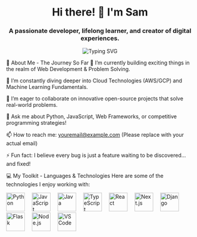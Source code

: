<h1 align="center">Hi there! 👋 I'm Sam</h1>
<h3 align="center">A passionate developer, lifelong learner, and creator of digital experiences.</h3>

<p align="center">
<img src="https://readme-typing-svg.demolab.com?font=Fira+Code&size=30&pause=1000&color=58A6FF&width=490&lines=Welcome+to+my+digital+space! ✨;I+love+building+impactful+projects+🚀;Always+exploring+new+horizons+🌱;Let's+create+something+amazing! 💡" alt="Typing SVG" />
</p>

🚀 About Me - The Journey So Far
🔭 I’m currently building exciting things in the realm of Web Development & Problem Solving.

🌱 I’m constantly diving deeper into Cloud Technologies (AWS/GCP) and Machine Learning Fundamentals.

👯 I’m eager to collaborate on innovative open-source projects that solve real-world problems.

💬 Ask me about Python, JavaScript, Web Frameworks, or competitive programming strategies!

📫 How to reach me: youremail@example.com (Please replace with your actual email)

⚡ Fun fact: I believe every bug is just a feature waiting to be discovered... and fixed!

💻 My Toolkit - Languages & Technologies
Here are some of the technologies I enjoy working with:

<p align="left">
<img src="https://cdn.jsdelivr.net/gh/devicons/devicon/icons/python/python-original.svg" alt="Python" width="50" height="50" style="margin-right: 15px;"/>
<img src="https://cdn.jsdelivr.net/gh/devicons/devicon/icons/javascript/javascript-original.svg" alt="JavaScript" width="50" height="50" style="margin-right: 15px;"/>
<img src="https://cdn.jsdelivr.net/gh/devicons/devicon/icons/java/java-original.svg" alt="Java" width="50" height="50" style="margin-right: 15px;"/>
<img src="https://cdn.jsdelivr.net/gh/devicons/devicon/icons/typescript/typescript-original.svg" alt="TypeScript" width="50" height="50" style="margin-right: 15px;"/>
<img src="https://cdn.jsdelivr.net/gh/devicons/devicon/icons/react/react-original.svg" alt="React" width="50" height="50" style="margin-right: 15px;"/>
<img src="https://cdn.jsdelivr.net/gh/devicons/devicon/icons/nextjs/nextjs-original.svg" alt="Next.js" width="50" height="50" style="margin-right: 15px;"/>
<img src="https://cdn.jsdelivr.net/gh/devicons/devicon/icons/django/django-plain.svg" alt="Django" width="50" height="50" style="margin-right: 15px;"/>
<img src="https://cdn.jsdelivr.net/gh/devicons/devicon/icons/flask/flask-original.svg" alt="Flask" width="50" height="50" style="margin-right: 15px;"/>
<img src="https://cdn.jsdelivr.net/gh/devicons/devicon/icons/nodejs/nodejs-original.svg" alt="Node.js" width="50" height="50" style="margin-right: 15px;"/>
<img src="https://cdn.jsdelivr.net/gh/devicons/devicon/icons/vscode/vscode-original.svg" alt="VS Code" width="50" height="50" style="margin-right: 15px;"/>
</p>
